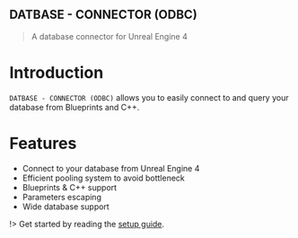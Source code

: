 ## DATBASE - CONNECTOR (ODBC)

> A database connector for Unreal Engine 4

# Introduction
`DATBASE - CONNECTOR (ODBC)` allows you to easily connect to and query your database from Blueprints and C++.

# Features
- Connect to your database from Unreal Engine 4
- Efficient pooling system to avoid bottleneck
- Blueprints & C++ support
- Parameters escaping
- Wide database support

!> Get started by reading the [setup guide](/setup).